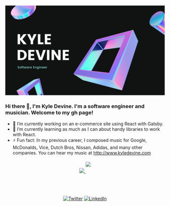   ![Banner](https://github.com/devinenoise/devinenoise/blob/main/kyle%20devine%20(1).png)

### Hi there 👋, I'm Kyle Devine. I'm a software engineer and musician. Welcome to my gh page! <br>

- 🔭 I’m currently working on an e-commerce site using React with Gatsby.
- 🌱 I’m currently learning as much as I can about handy libraries to work with React.
- ⚡ Fun fact: In my previous career, I composed music for Google, McDonalds, Vice, Dutch Bros, Nissan, Adidas, and many other companies.  You can hear my music at http://www.kyledevine.com

<p align="center" style="margin-top: 20px; margin-bottom: 20px" >
<a href="https://www.linkedin.com/in/kyleadevine/">
  <img width="450px" src="https://github-readme-stats.vercel.app/api?username=devinenoise&show_icons=true&theme=tokyonight&count_private=true&hide=stars" />
</a>
<a href="https://www.linkedin.com/in/kyleadevine/">
<img height="155px" src="https://github-readme-stats.vercel.app/api/top-langs/?username=devinenoise&amp;layout=compact&amp;theme=tokyonight&amp;hide=shell" style="max-width:100%; margin-bottom: 20px;"/>
</a>
</p>

<br>
<p align="center" style="margin-top: 2rem; margin-bottom: 1rem;" >
	<a href="https://twitter.com/kylewhocodes"><img src="https://img.shields.io/twitter/follow/kylewhocodes?label=Twitter&style=social" alt="Twitter"></a>
	<a href="https://www.linkedin.com/in/kyleadevine/"><img src="https://img.shields.io/badge/LinkedIn--_.svg?style=social&logo=linkedin" alt="LinkedIn"></a>
</p>



